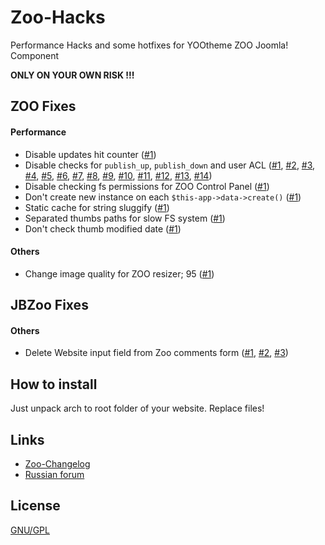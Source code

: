 # Zoo-Hacks
Performance Hacks and some hotfixes for YOOtheme ZOO Joomla! Component

**ONLY ON YOUR OWN RISK !!!**

## ZOO Fixes

#### Performance
 * Disable updates hit counter ([#1](https://github.com/JBZoo/Zoo-Hacks/blob/master/zoo-patch/administrator/components/com_zoo/tables/item.php#L168))
 * Disable checks for `publish_up`, `publish_down` and user ACL
    ([#1](https://github.com/JBZoo/Zoo-Hacks/blob/master/zoo-patch/administrator/components/com_zoo/tables/item.php#L234), 
     [#2](https://github.com/JBZoo/Zoo-Hacks/blob/master/zoo-patch/administrator/components/com_zoo/tables/item.php#L280), 
     [#3](https://github.com/JBZoo/Zoo-Hacks/blob/master/zoo-patch/administrator/components/com_zoo/tables/item.php#L335), 
     [#4](https://github.com/JBZoo/Zoo-Hacks/blob/master/zoo-patch/administrator/components/com_zoo/tables/item.php#L379), 
     [#5](https://github.com/JBZoo/Zoo-Hacks/blob/master/zoo-patch/administrator/components/com_zoo/tables/item.php#L422), 
     [#6](https://github.com/JBZoo/Zoo-Hacks/blob/master/zoo-patch/administrator/components/com_zoo/tables/item.php#L465), 
     [#7](https://github.com/JBZoo/Zoo-Hacks/blob/master/zoo-patch/administrator/components/com_zoo/tables/item.php#L514), 
     [#8](https://github.com/JBZoo/Zoo-Hacks/blob/master/zoo-patch/administrator/components/com_zoo/tables/item.php#L542), 
     [#9](https://github.com/JBZoo/Zoo-Hacks/blob/master/zoo-patch/administrator/components/com_zoo/tables/item.php#L611), 
     [#10](https://github.com/JBZoo/Zoo-Hacks/blob/master/zoo-patch/administrator/components/com_zoo/tables/item.php#L629), 
     [#11](https://github.com/JBZoo/Zoo-Hacks/blob/master/zoo-patch/administrator/components/com_zoo/tables/item.php#L691),
     [#12](https://github.com/JBZoo/Zoo-Hacks/blob/master/zoo-patch/administrator/components/com_zoo/tables/comment.php#L136),
     [#13](https://github.com/JBZoo/Zoo-Hacks/blob/master/zoo-patch/administrator/components/com_zoo/tables/tag.php#L48),
     [#14](https://github.com/JBZoo/Zoo-Hacks/blob/master/zoo-patch/administrator/components/com_zoo/tables/category.php#L199))
 * Disable checking fs permissions for ZOO Control Panel ([#1](https://github.com/JBZoo/Zoo-Hacks/blob/master/zoo-patch/administrator/components/com_zoo/zoo.php#L44))
 * Don't create new instance on each `$this-app->data->create()` ([#1](https://github.com/JBZoo/Zoo-Hacks/blob/master/zoo-patch/administrator/components/com_zoo/framework/helpers/data.php#L41))
 * Static cache for string sluggify ([#1](https://github.com/JBZoo/Zoo-Hacks/blob/master/zoo-patch/administrator/components/com_zoo/helpers/string.php#L72))
 * Separated thumbs paths for slow FS system ([#1](https://github.com/JBZoo/Zoo-Hacks/blob/master/zoo-patch/administrator/components/com_zoo/helpers/zoo.php#L132))
 * Don't check thumb modified date ([#1](https://github.com/JBZoo/Zoo-Hacks/blob/master/zoo-patch/administrator/components/com_zoo/helpers/zoo.php#L150))

#### Others
 * Change image quality for ZOO resizer; 95 ([#1](https://github.com/JBZoo/Zoo-Hacks/blob/master/zoo-patch/administrator/components/com_zoo/helpers/imagethumbnail.php#L141))
 
## JBZoo Fixes
 
#### Others
 * Delete Website input field from Zoo comments form
    ([#1](https://github.com/JBZoo/Zoo-Hacks/blob/master/jbzoo-patch/media/zoo/applications/jbuniversal/templates/bootstrap/renderer/respond/_default.php#L103),
     [#2](https://github.com/JBZoo/Zoo-Hacks/blob/master/jbzoo-patch/media/zoo/applications/jbuniversal/templates/catalog/renderer/respond/_default.php#L103),
     [#3](https://github.com/JBZoo/Zoo-Hacks/blob/master/jbzoo-patch/media/zoo/applications/jbuniversal/templates/uikit/renderer/respond/_default.php#L103))

## How to install
Just unpack arch to root folder of your website. Replace files!

## Links
 * [Zoo-Changelog](https://github.com/JBZoo/Zoo-Changelog)
 * [Russian forum](http://forum.jbzoo.com/files/file/58-hak-pozvolyaet-umenshit-nagruzku-na-bd-i-fs/)

## License
[GNU/GPL](http://www.gnu.org/licenses/gpl.html)
